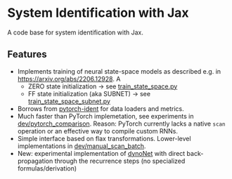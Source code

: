 # System Identification with Jax

A code base for system identification with Jax. 

## Features
* Implements training of neural state-space models as described e.g. in https://arxiv.org/abs/2206.12928. A
    * ZERO state initialization -> see [train_state_space.py](train_state_space.py)
    * FF state initialization (aka SUBNET) -> see [train_state_space_subnet.py](train_state_space_subnet.py)
* Borrows from [pytorch-ident](https://github.com/forgi86/pytorch-ident) for data loaders and metrics.
* Much faster than PyTorch implemetation, see experiments in [dev/pytorch_comparison](dev/pytorch_comparison). Reason: PyTorch currently lacks a native ``scan`` operation or an effective way to compile custom RNNs.
* Simple interface based on flax transformations. Lower-level implementations in [dev/manual_scan_batch](dev/manual_scan_batch).
* New: experimental implementation of [dynoNet](https://arxiv.org/pdf/2006.02250) with direct back-propagation through the recurrence steps (no specialized formulas/derivation)
